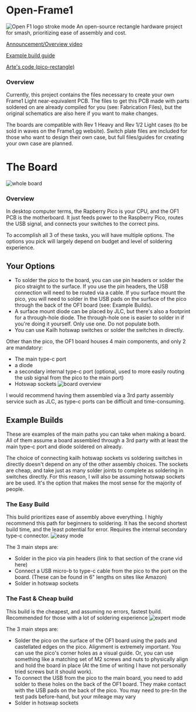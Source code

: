 # Open-Frame1
![Open F1 logo stroke mode](https://user-images.githubusercontent.com/28491168/173758069-75f6b53f-6dd0-4fa1-a8ac-bf687989da07.png)
An open-source rectangle hardware project for smash, prioritizing ease of assembly and cost.

[Announcement/Overview video]([frame1.gg](https://youtu.be/RbpOA7Az5DE))

[Example build guide](frame1.gg)

[Arte's code (pico-rectangle)](https://github.com/JulienBernard3383279/pico-rectangle)

### Overview
Currently, this project contains the files necessary to create your own Frame1 Light near-equivalent PCB. The files to get this PCB made with parts soldered on are already compiled for you (see: Fabrication Files), but the original schematics are also here if you want to make changes.

The boards are compatible with Rev 1 Heavy and Rev 1/2 Light cases (to be sold in waves on the Frame1.gg website). Switch plate files are included for those who want to design their own case, but full files/guides for creating your own case are planned.


# The Board
![whole board](https://user-images.githubusercontent.com/28491168/173757642-d8927d98-c139-43c3-8cbe-2c92696d7a9a.png)
### Overview
In desktop computer terms, the Rapberry Pico is your CPU, and the OF1 PCB is the motherboard. It just feeds power to the Raspberry Pico, routes the USB signal, and connects your switches to the correct pins. 

To accomplish all 3 of these tasks, you will have multiple options. The options you pick will largely depend on budget and level of soldering experience.

## Your Options
- To solder the pico to the board, you can use pin headers or solder the pico straight to the surface. If you use the pin headers, the USB connection will need to be routed via a cable. If you surface mount the pico, you will need to solder in the USB pads on the surface of the pico through the back of the OF1 board (see: Example Builds).
- A surface mount diode can be placed by JLC, but there's also a footprint for a through-hole diode. The through-hole one is easier to solder in if you're doing it yourself. Only use one. Do not populate both.
- You can use Kailh hotswap switches or solder the switches in directly.

Other than the pico, the OF1 board houses 4 main components, and only 2 are mandatory: 
- The main type-c port
- a diode
- a secondary internal type-c port (optional, used to more easily routing the usb signal from the pico to the main port)
- Hotswap sockets
![board overview](https://user-images.githubusercontent.com/28491168/173209396-a105109a-8bd6-4859-9a19-c7479b79a35b.png)

I would recommend having them assembled via a 3rd party assembly service such as JLC, as type-c ports can be difficult and time-consuming.

## Example Builds

These are examples of the main paths you can take when making a board. All of them assume a board assembled through a 3rd party with at least the main type-c port and diode soldered on already. 

The choice of connecting kailh hotswap sockets vs soldering switches in directly doesn't depend on any of the other assembly choices. The sockets are cheap, and take just as many solder joints to complete as soldering in switches directly. For this reason, I will also be assuming hotswap sockets are be used. It's the option that makes the most sense for the majority of people.

### The Easy Build
This build prioritizes ease of assembly above everything. I highly recommend this path for beginners to soldering. It has the second shortest build time, and the least potential for error. Requires the internal secondary type-c connector.
![easy mode](https://user-images.githubusercontent.com/28491168/173758831-21a278c2-3cd2-4326-9130-c9e73005c1ce.png)


The 3 main steps are:
- Solder in the pico via pin headers (link to that section of the crane vid here)
- Connect a USB micro-b to type-c cable from the pico to the port on the board. (These can be found in 6" lengths on sites like Amazon)
- Solder in hotswap sockets

### The Fast & Cheap build
This build is the cheapest, and assuming no errors, fastest build. Recommended for those with a lot of soldering experience
![expert mode](https://user-images.githubusercontent.com/28491168/173760333-405eabf4-2221-4371-b168-0d9663b95e7e.png)

The 3 main steps are:
- Solder the pico on the surface of the OF1 board using the pads and castellated edges on the pico. Alignment is extremely important. You can use the pico's corner holes as a visual guide. Or, you can use something like a matching set of M2 screws and nuts to physically align and hold the board in place (At the time of writing I have not personally tried screws but it should work).
- To connect the USB from the pico to the main board, you need to add solder to these holes on the back of the OF1 board. They make contact with the USB pads on the back of the pico. You may need to pre-tin the test pads before-hand, but your mileage may vary
- Solder in hotswap sockets

